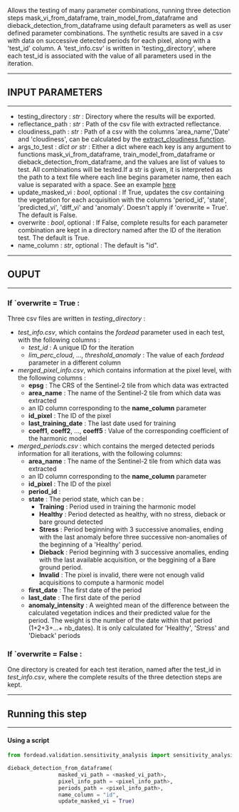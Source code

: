 
Allows the testing of many parameter combinations, running three detection steps mask_vi_from_dataframe, train_model_from_dataframe and dieback_detection_from_dataframe using default parameters as well as user defined parameter combinations.
The synthetic results are saved in a csv with data on successive detected periods for each pixel, along with a 'test_id' column.
A 'test_info.csv' is written in 'testing_directory', where each test_id is associated with the value of all parameters used in the iteration.

----------
## INPUT PARAMETERS
----------

- testing_directory : *str* : Directory where the results will be exported.
- reflectance_path : *str* : Path of the csv file with extracted reflectance.
- cloudiness_path : *str* : Path of a csv with the columns 'area_name','Date' and 'cloudiness', can be calculated by the [extract_cloudiness function](https://fordead.gitlab.io/fordead_package/docs/Tutorials/Validation/03_extract_cloudiness/).
- args_to_test : *dict or str* : Either a dict where each key is any argument to functions mask_vi_from_dataframe, train_model_from_dataframe or dieback_detection_from_dataframe, and the values are list of values to test. All combinations will be tested.If a str is given, it is interpreted as the path to a text file where each line begins parameter name, then each value is separated with a space. See an example [here](https://gitlab.com/fordead/fordead_package/-/blob/master/docs/examples/ex_dict_vi.txt)
- update_masked_vi : *bool*, optional : If True, updates the csv containing the vegetation for each acquisition with the columns 'period_id', 'state', 'predicted_vi', 'diff_vi' and 'anomaly'. Doesn't apply if 'overwrite = True'. The default is False.
- overwrite : *bool*, optional : If False, complete results for each parameter combination are kept in a directory named after the ID of the iteration test. The default is True.
- name_column : *str*, optional : The default is "id".

----------
## OUPUT
----------
### If `overwrite = True : 
Three csv files are written in *testing_directory* :
- *test_info.csv*, which contains the *fordead* parameter used in each test, with the following columns : 
	- *test_id* : A unique ID for the iteration
	- *lim_perc_cloud*, ..., *threshold_anomaly* : The value of each *fordead* parameter in a different column
- *merged_pixel_info.csv*, which contains information at the pixel level, with the following columns :
	- **epsg** : The CRS of the Sentinel-2 tile from which data was extracted
	- **area_name** : The name of the Sentinel-2 tile from which data was extracted
	- an ID column corresponding to the **name_column** parameter
	- **id_pixel** : The ID of the pixel
	- **last_training_date** : The last date used for training
	- **coeff1**, **coeff2**, ...,  **coeff5** : Value of the corresponding coefficient of the harmonic model
- *merged_periods.csv* : which contains the merged detected periods information for all iterations, with the following columns:
	- **area_name** : The name of the Sentinel-2 tile from which data was extracted
	- an ID column corresponding to the **name_column** parameter
	- **id_pixel** : The ID of the pixel
	- **period_id** : 
	- **state** : The period state, which can be :
		- **Training** : Period used in training the harmonic model
		- **Healthy** : Period detected as healthy, with no stress, dieback or bare ground detected
		- **Stress** : Period beginning with 3 successive anomalies, ending with the last anomaly before three successive non-anomalies of the beginning of a 'Healthy' period.
		- **Dieback** : Period beginning with 3 successive anomalies, ending with the last available acquisition, or the beggining of a Bare ground period.
		- **Invalid** : The pixel is invalid, there were not enough valid acquisitions to compute a harmonic model
	- **first_date** : The first date of the period
	- **last_date** : The first date of the period
	- **anomaly_intensity** : A weighted mean of the difference between the calculated vegetation indices and their predicted value for the period. The weight is the number of the date within that period (1+2+3+...+ nb_dates). It is only calculated for 'Healthy', 'Stress' and 'Dieback' periods

### If `overwrite = False : 
One directory is created for each test iteration, named after the test_id in *test_info.csv*, where the complete results of the three detection steps are kept.

----------
## Running this step
----------

#### Using a script


```python
from fordead.validation.sensitivity_analysis import sensitivity_analysis

dieback_detection_from_dataframe(
				masked_vi_path = <masked_vi_path>,
                pixel_info_path = <pixel_info_path>,
                periods_path = <pixel_info_path>,
                name_column = "id",
                update_masked_vi = True)
```
